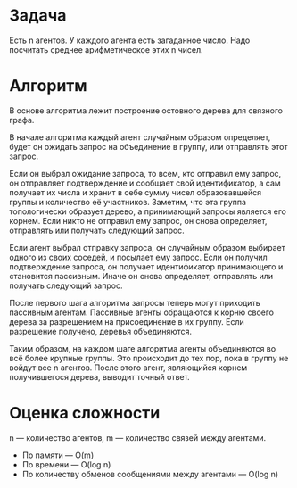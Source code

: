 # Задача
Есть n агентов. У каждого агента есть загаданное число. Надо посчитать среднее арифметическое этих n чисел.

# Алгоритм
В основе алгоритма лежит построение остовного дерева для связного графа.

В начале алгоритма каждый агент случайным образом определяет, будет он ожидать запрос на объединение в группу, или отправлять этот запрос.

Если он выбрал ожидание запроса, то всем, кто отправил ему запрос, он отправляет подтверждение и сообщает свой идентификатор, а сам получает их числа и хранит в себе сумму чисел образовавшейся группы и количество её участников. Заметим, что эта группа топологически образует дерево, а принимающий запросы является его корнем. Если никто не отправил ему запрос, он снова определяет, отправлять или получать следующий запрос.

Если агент выбрал отправку запроса, он случайным образом выбирает одного из своих соседей, и посылает ему запрос. Если он получил подтверждение запроса, он получает идентификатор принимающего и становится пассивным. Иначе он снова определяет, отправлять или получать следующий запрос.

После первого шага алгоритма запросы теперь могут приходить пассивным агентам. Пассивные агенты обращаются к корню своего дерева за разрешением на присоединение в их группу. Если разрешение получено, деревья объединяются.

Таким образом, на каждом шаге алгоритма агенты объединяются во всё более крупные группы. Это происходит до тех пор, пока в группу не войдут все n агентов. После этого агент, являющийся корнем получившегося дерева, выводит точный ответ.

# Оценка сложности
n — количество агентов, m — количество связей между агентами.
* По памяти — O(m)
* По времени — O(log n)
* По количеству обменов сообщениями между агентами — O(log n)

